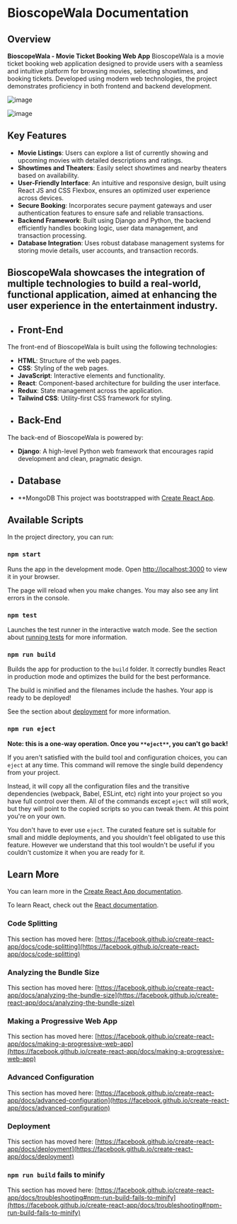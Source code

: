 # BioscopeWala Documentation
## Overview
**BioscopeWala - Movie Ticket Booking Web App** 
BioscopeWala is a movie ticket booking web application designed to provide users with a seamless and intuitive platform for browsing movies, selecting showtimes, and booking tickets. Developed using modern web technologies, the project demonstrates proficiency in both frontend and backend development.



![image](https://github.com/user-attachments/assets/b0524847-0322-4152-a6c9-8db2f7bde56d)

![image](https://github.com/user-attachments/assets/ffb701ed-0d30-416f-b2cf-bbd14acb0d78)

## Key Features
- **Movie Listings**: Users can explore a list of currently showing and upcoming movies with detailed descriptions and ratings.
- **Showtimes and Theaters**: Easily select showtimes and nearby theaters based on availability.
- **User-Friendly Interface**: An intuitive and responsive design, built using React JS and CSS Flexbox, ensures an optimized user experience across devices.
- **Secure Booking**: Incorporates secure payment gateways and user authentication features to ensure safe and reliable transactions.
- **Backend Framework**: Built using Django and Python, the backend efficiently handles booking logic, user data management, and transaction processing.
- **Database Integration**: Uses robust database management systems for storing movie details, user accounts, and transaction records.

## BioscopeWala showcases the integration of multiple technologies to build a real-world, functional application, aimed at enhancing the user experience in the entertainment industry.
- ## Front-End
The front-end of BioscopeWala is built using the following technologies:

- **HTML**: Structure of the web pages.
- **CSS**: Styling of the web pages.
- **JavaScript**: Interactive elements and functionality.
- **React**: Component-based architecture for building the user interface.
- **Redux**: State management across the application.
- **Tailwind CSS**: Utility-first CSS framework for styling.
- ## Back-End
The back-end of BioscopeWala is powered by:

- **Django**: A high-level Python web framework that encourages rapid development and clean, pragmatic design.
- ## Database
- **MongoDB
This project was bootstrapped with [﻿Create React App](https://github.com/facebook/create-react-app).

## Available Scripts
In the project directory, you can run:

### `npm start` 
Runs the app in the development mode.
Open [﻿http://localhost:3000](http://localhost:3000/) to view it in your browser.

The page will reload when you make changes.
You may also see any lint errors in the console.

### `npm test` 
Launches the test runner in the interactive watch mode.
See the section about [﻿running tests](https://facebook.github.io/create-react-app/docs/running-tests) for more information.

### `npm run build` 
Builds the app for production to the `build` folder.
It correctly bundles React in production mode and optimizes the build for the best performance.

The build is minified and the filenames include the hashes.
Your app is ready to be deployed!

See the section about [﻿deployment](https://facebook.github.io/create-react-app/docs/deployment) for more information.

### `npm run eject` 
**Note: this is a one-way operation. Once you **`**eject**`**, you can't go back!**

If you aren't satisfied with the build tool and configuration choices, you can `eject` at any time. This command will remove the single build dependency from your project.

Instead, it will copy all the configuration files and the transitive dependencies (webpack, Babel, ESLint, etc) right into your project so you have full control over them. All of the commands except `eject` will still work, but they will point to the copied scripts so you can tweak them. At this point you're on your own.

You don't have to ever use `eject`. The curated feature set is suitable for small and middle deployments, and you shouldn't feel obligated to use this feature. However we understand that this tool wouldn't be useful if you couldn't customize it when you are ready for it.

## Learn More
You can learn more in the [﻿Create React App documentation](https://facebook.github.io/create-react-app/docs/getting-started).

To learn React, check out the [﻿React documentation](https://reactjs.org/).

### Code Splitting
This section has moved here: [﻿https://facebook.github.io/create-react-app/docs/code-splitting](https://facebook.github.io/create-react-app/docs/code-splitting) 

### Analyzing the Bundle Size
This section has moved here: [﻿https://facebook.github.io/create-react-app/docs/analyzing-the-bundle-size](https://facebook.github.io/create-react-app/docs/analyzing-the-bundle-size) 

### Making a Progressive Web App
This section has moved here: [﻿https://facebook.github.io/create-react-app/docs/making-a-progressive-web-app](https://facebook.github.io/create-react-app/docs/making-a-progressive-web-app) 

### Advanced Configuration
This section has moved here: [﻿https://facebook.github.io/create-react-app/docs/advanced-configuration](https://facebook.github.io/create-react-app/docs/advanced-configuration) 

### Deployment
This section has moved here: [﻿https://facebook.github.io/create-react-app/docs/deployment](https://facebook.github.io/create-react-app/docs/deployment) 

### `npm run build` fails to minify
This section has moved here: [﻿https://facebook.github.io/create-react-app/docs/troubleshooting#npm-run-build-fails-to-minify](https://facebook.github.io/create-react-app/docs/troubleshooting#npm-run-build-fails-to-minify) 

